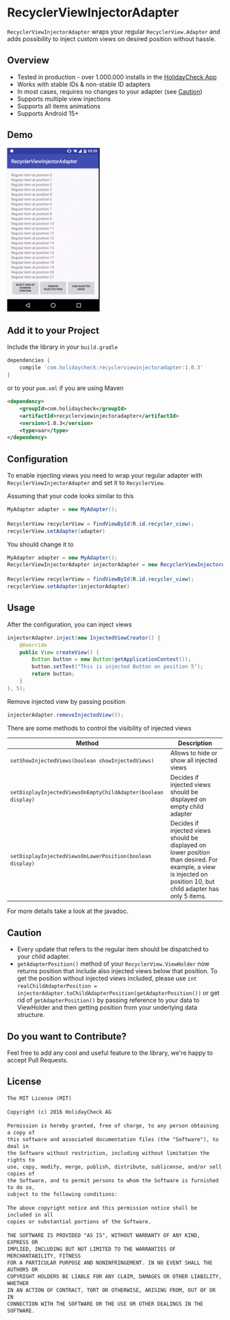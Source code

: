 # RecyclerViewInjectorAdapter

``RecyclerViewInjectorAdapter`` wraps your regular ``RecyclerView.Adapter`` and adds possibility to inject custom views on desired position without hassle.

Overview
-----------
* Tested in production - over 1.000.000 installs in the [HolidayCheck App](https://play.google.com/store/apps/details?id=com.holidaycheck)
* Works with stable IDs & non-stable ID adapters
* In most cases, requires no changes to your adapter (see [Caution](#caution))
* Supports multiple view injections
* Supports all items animations
* Supports Android 15+

## Demo

[![Demo](./art/demo.gif)](https://www.youtube.com/watch?v=R9rFW_23710)

Add it to your Project
----------------------

Include the library in your ``build.gradle``

```groovy
dependencies {
    compile 'com.holidaycheck:recyclerviewinjectoradapter:1.0.3'
}
```

or to your ``pom.xml`` if you are using Maven

```xml
<dependency>
    <groupId>com.holidaycheck</groupId>
    <artifactId>recyclerviewinjectoradapter</artifactId>
    <version>1.0.3</version>
    <type>aar</type>
</dependency>

```

Configuration
-----
To enable injecting views you need to wrap your regular adapter with ``RecyclerViewInjectorAdapter`` and set it to ``RecyclerView``.

Assuming that your code looks similar to this

```java
MyAdapter adapter = new MyAdapter();

RecyclerView recyclerView = findViewById(R.id.recycler_view);
recyclerView.setAdapter(adapter)
```
You should change it to

```java
MyAdapter adapter = new MyAdapter();
RecyclerViewInjectorAdapter injectorAdapter = new RecyclerViewInjectorAdapter(adapter)

RecyclerView recyclerView = findViewById(R.id.recycler_view);
recyclerView.setAdapter(injectorAdapter)
```

Usage
-----

After the configuration, you can inject views
```java
injectorAdapter.inject(new InjectedViewCreator() {
    @Override
    public View createView() {
        Button button = new Button(getApplicationContext());
        button.setText("This is injected Button on position 5");
        return button;
    }
}, 5);

```

Remove injected view by passing position
```java
injectorAdapter.removeInjectedView(5);
```

There are some methods to control the visibility of injected views

Method | Description
--- | ---
``setShowInjectedViews(boolean showInjectedViews)`` | Allows to hide or show all injected views
``setDisplayInjectedViewsOnEmptyChildAdapter(boolean display)`` | Decides if injected views should be displayed on empty child adapter
``setDisplayInjectedViewsOnLowerPosition(boolean display)`` | Decides if injected views should be displayed on lower position than desired. For example, a view is injected on position 10, but child adapter has only 5 items.

For more details take a look at the javadoc.

Caution
-----
* Every update that refers to the regular item should be dispatched to your child adapter.
* ``getAdapterPosition()`` method of your `RecyclerView.ViewHolder` now returns position that include also injected views below that position. To get the position without injected views included, please use ``int realChildAdapterPosition = injectorAdapter.toChildAdapterPosition(getAdapterPosition())`` or get rid of ``getAdapterPosition()`` by passing reference to your data to ViewHolder and then getting position from your underlying data structure.

Do you want to Contribute?
-----
Feel free to add any cool and useful feature to the library, we're happy to accept Pull Requests.

License
-------
    The MIT License (MIT)

    Copyright (c) 2016 HolidayCheck AG

    Permission is hereby granted, free of charge, to any person obtaining a copy of
    this software and associated documentation files (the "Software"), to deal in
    the Software without restriction, including without limitation the rights to
    use, copy, modify, merge, publish, distribute, sublicense, and/or sell copies of
    the Software, and to permit persons to whom the Software is furnished to do so,
    subject to the following conditions:

    The above copyright notice and this permission notice shall be included in all
    copies or substantial portions of the Software.

    THE SOFTWARE IS PROVIDED "AS IS", WITHOUT WARRANTY OF ANY KIND, EXPRESS OR
    IMPLIED, INCLUDING BUT NOT LIMITED TO THE WARRANTIES OF MERCHANTABILITY, FITNESS
    FOR A PARTICULAR PURPOSE AND NONINFRINGEMENT. IN NO EVENT SHALL THE AUTHORS OR
    COPYRIGHT HOLDERS BE LIABLE FOR ANY CLAIM, DAMAGES OR OTHER LIABILITY, WHETHER
    IN AN ACTION OF CONTRACT, TORT OR OTHERWISE, ARISING FROM, OUT OF OR IN
    CONNECTION WITH THE SOFTWARE OR THE USE OR OTHER DEALINGS IN THE SOFTWARE.
    
